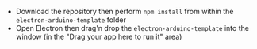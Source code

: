 * Download the repository then perform `npm install` from within the `electron-arduino-template` folder
* Open Electron then drag'n drop the `electron-arduino-template` into the window (in the "Drag your app here to run it" area)
